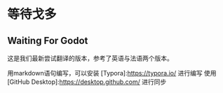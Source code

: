 # 等待戈多
## Waiting For Godot

这是我们最新尝试翻译的版本，参考了英语与法语两个版本。

用markdown语句编写，可以安装 [Typora]:https://typora.io/ 进行编写
使用 [GitHub Desktop]:https://desktop.github.com/ 进行同步

